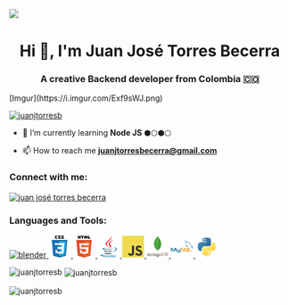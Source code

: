 <img src="https://i.imgur.com/9jSO3fa.png">

<h1 align="center">Hi 👋, I'm Juan José Torres Becerra</h1>
<h3 align="center">A creative Backend developer from Colombia 🇨🇴</h3>

<p align="left"> [Imgur](https://i.imgur.com/Exf9sWJ.png) </p>

<p align="left"> <a href="https://github.com/ryo-ma/github-profile-trophy"><img src="https://github-profile-trophy.vercel.app/?username=juanjtorresb" alt="juanjtorresb" /></a> </p>

- 🌱 I’m currently learning **Node JS** ⬢⬡⬢⬡

- 📫 How to reach me **juanjtorresbecerra@gmail.com**

<h3 align="left">Connect with me:</h3>
<p align="left">
<a href="https://linkedin.com/in/juan josé torres becerra" target="blank"><img align="center" src="https://raw.githubusercontent.com/rahuldkjain/github-profile-readme-generator/master/src/images/icons/Social/linked-in-alt.svg" alt="juan josé torres becerra" height="30" width="40" /></a>
</p>

<h3 align="left">Languages and Tools:</h3>
<p align="left"> <a href="https://www.blender.org/" target="_blank" rel="noreferrer"> <img src="https://download.blender.org/branding/community/blender_community_badge_white.svg" alt="blender" width="40" height="40"/> </a> <a href="https://www.w3schools.com/css/" target="_blank" rel="noreferrer"> <img src="https://raw.githubusercontent.com/devicons/devicon/master/icons/css3/css3-original-wordmark.svg" alt="css3" width="40" height="40"/> </a> <a href="https://www.w3.org/html/" target="_blank" rel="noreferrer"> <img src="https://raw.githubusercontent.com/devicons/devicon/master/icons/html5/html5-original-wordmark.svg" alt="html5" width="40" height="40"/> </a> <a href="https://www.java.com" target="_blank" rel="noreferrer"> <img src="https://raw.githubusercontent.com/devicons/devicon/master/icons/java/java-original.svg" alt="java" width="40" height="40"/> </a> <a href="https://developer.mozilla.org/en-US/docs/Web/JavaScript" target="_blank" rel="noreferrer"> <img src="https://raw.githubusercontent.com/devicons/devicon/master/icons/javascript/javascript-original.svg" alt="javascript" width="40" height="40"/> </a> <a href="https://www.mongodb.com/" target="_blank" rel="noreferrer"> <img src="https://raw.githubusercontent.com/devicons/devicon/master/icons/mongodb/mongodb-original-wordmark.svg" alt="mongodb" width="40" height="40"/> </a> <a href="https://www.mysql.com/" target="_blank" rel="noreferrer"> <img src="https://raw.githubusercontent.com/devicons/devicon/master/icons/mysql/mysql-original-wordmark.svg" alt="mysql" width="40" height="40"/> </a> <a href="https://www.python.org" target="_blank" rel="noreferrer"> <img src="https://raw.githubusercontent.com/devicons/devicon/master/icons/python/python-original.svg" alt="python" width="40" height="40"/> </a> </p>

<p><img align="left" src="https://github-readme-stats.vercel.app/api/top-langs?username=juanjtorresb&show_icons=true&locale=en&layout=compact" alt="juanjtorresb" /></p>

<p>&nbsp;<img align="center" src="https://github-readme-stats.vercel.app/api?username=juanjtorresb&show_icons=true&locale=en" alt="juanjtorresb" /></p>

<p><img align="center" src="https://github-readme-streak-stats.herokuapp.com/?user=juanjtorresb&" alt="juanjtorresb" /></p>
